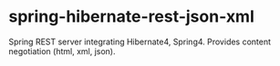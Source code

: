 spring-hibernate-rest-json-xml
==============================

Spring REST server integrating Hibernate4, Spring4. Provides content negotiation (html, xml, json).
